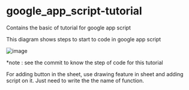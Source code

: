 # google_app_script-tutorial
Contains the basic of tutorial for google app script

This diagram shows steps to start to code in google app script

![image](https://user-images.githubusercontent.com/37644705/188278393-317d07bf-aa74-4816-9583-f0264bffea82.png)


*note : see the commit to know the step of code for this tutorial

For adding button in the sheet, use drawing feature in sheet and adding script on it. Just need to write the the name of function.
